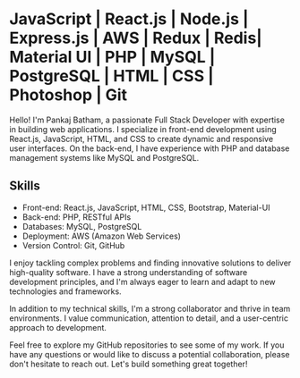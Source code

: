 # JavaScript | React.js | Node.js | Express.js | AWS | Redux | Redis| Material UI | PHP | MySQL | PostgreSQL | HTML | CSS | Photoshop | Git

Hello! I'm Pankaj Batham, a passionate Full Stack Developer with expertise in building web applications. I specialize in front-end development using React.js, JavaScript, HTML, and CSS to create dynamic and responsive user interfaces. On the back-end, I have experience with PHP and database management systems like MySQL and PostgreSQL.

## Skills

- Front-end: React.js, JavaScript, HTML, CSS, Bootstrap, Material-UI
- Back-end: PHP, RESTful APIs
- Databases: MySQL, PostgreSQL
- Deployment: AWS (Amazon Web Services)
- Version Control: Git, GitHub

I enjoy tackling complex problems and finding innovative solutions to deliver high-quality software. I have a strong understanding of software development principles, and I'm always eager to learn and adapt to new technologies and frameworks.

In addition to my technical skills, I'm a strong collaborator and thrive in team environments. I value communication, attention to detail, and a user-centric approach to development.

Feel free to explore my GitHub repositories to see some of my work. If you have any questions or would like to discuss a potential collaboration, please don't hesitate to reach out. Let's build something great together!
